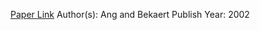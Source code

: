 
[Paper Link](https://academic.oup.com/rfs/article-abstract/15/4/1137/1568247#no-access-message)
Author(s): Ang and Bekaert
Publish Year: 2002